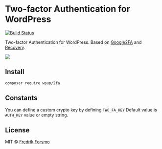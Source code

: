 # Two-factor Authentication for WordPress

[![Build Status](https://travis-ci.org/wpup/2fa.svg?branch=master)](https://travis-ci.org/wpup/2fa)

Two-factor Authentication for WordPress. Based on [Google2FA](https://github.com/antonioribeiro/google2fa) and [Recovery](https://github.com/antonioribeiro/recovery).

![](https://user-images.githubusercontent.com/14610/32464431-47ff6a84-c340-11e7-9079-bba57b950a5e.png)

## Install

```
composer require wpup/2fa
```

## Constants

You can define a custom crypto key by defining `TWO_FA_KEY` Default value is `AUTH_KEY` value or empty string.

## License

MIT © [Fredrik Forsmo](https://github.com/frozzare)
